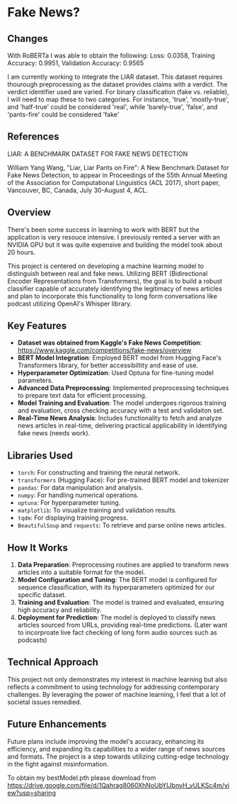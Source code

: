# Fake News?

## Changes
With RoBERTa I was able to obtain the following:
Loss: 0.0358, Training Accuracy: 0.9951, Validation Accuracy: 0.9565

I am currently working to integrate the LIAR dataset. This dataset requires thourough preprocessing as the dataset provides claims with a verdict. The verdict identifier used are varied. For binary classification (fake vs. reliable), I will need to map these to two categories. For instance, 'true', 'mostly-true', and 'half-true' could be considered 'real', while 'barely-true', 'false', and 'pants-fire' could be considered 'fake'



## References
LIAR: A BENCHMARK DATASET FOR FAKE NEWS DETECTION

William Yang Wang, "Liar, Liar Pants on Fire": A New Benchmark Dataset for Fake News Detection, to appear in Proceedings of the 55th Annual Meeting of the Association for Computational Linguistics (ACL 2017), short paper, Vancouver, BC, Canada, July 30-August 4, ACL.

## Overview

There's been some success in learning to work with BERT but the application is very resouce intensive. I previously rented a server with an NVIDIA GPU but it was quite expensive and building the model took about 20 hours.

This project is centered on developing a machine learning model to distinguish between real and fake news. Utilizing BERT (Bidirectional Encoder Representations from Transformers), the goal is to build a robust classifier capable of accurately identifying the legitimacy of news articles and plan to incorporate this functionality to long form conversations like podcast utilizing OpenAI's Whisper library.

## Key Features
- **Dataset was obtained from Kaggle's Fake News Competition**: https://www.kaggle.com/competitions/fake-news/overview 
- **BERT Model Integration**: Employed BERT model from Hugging Face's Transformers library, for better accessibiltity and ease of use.
- **Hyperparameter Optimization**: Used Optuna for fine-tuning model parameters.
- **Advanced Data Preprocessing**: Implemented preprocessing techniques to prepare text data for efficient processing.
- **Model Training and Evaluation**: The model undergoes rigorous training and evaluation, cross checking accuracy with a test and validaiton set.
- **Real-Time News Analysis**: Includes functionality to fetch and analyze news articles in real-time, delivering practical applicability in identifying fake news (needs work).

## Libraries Used
- `torch`: For constructing and training the neural network.
- `transformers` (Hugging Face): For pre-trained BERT model and tokenizer
- `pandas`: For data manipulation and analysis.
- `numpy`: For handling numerical operations.
- `optuna`: For hyperparameter tuning.
- `matplotlib`: To visualize training and validation results.
- `tqdm`: For displaying training progress.
- `BeautifulSoup` and `requests`: To retrieve and parse online news articles.

## How It Works
1. **Data Preparation**: Preprocessing routines are applied to transform news articles into a suitable format for the model.
2. **Model Configuration and Tuning**: The BERT model is configured for sequence classification, with its hyperparameters optimized for our specific dataset.
3. **Training and Evaluation**: The model is trained and evaluated, ensuring high accuracy and reliability.
4. **Deployment for Prediction**: The model is deployed to classify news articles sourced from URLs, providing real-time predictions. (Later want to incorproate live fact checking of long form audio sources such as podcasts)

## Technical Approach
This project not only demonstrates my interest in machine learning but also reflects a commitment to using technology for addressing contemporary challenges. By leveraging the power of machine learning, I feel that a lot of societal issues remedied.

## Future Enhancements
Future plans include improving the model's accuracy, enhancing its efficiency, and expanding its capabilities to a wider range of news sources and formats. The project is a step towards utilizing cutting-edge technology in the fight against misinformation.

To obtain my bestModel.pth please download from https://drive.google.com/file/d/1Qahrag8060XhNoUbYIJbnyH_vULKSc4m/view?usp=sharing
